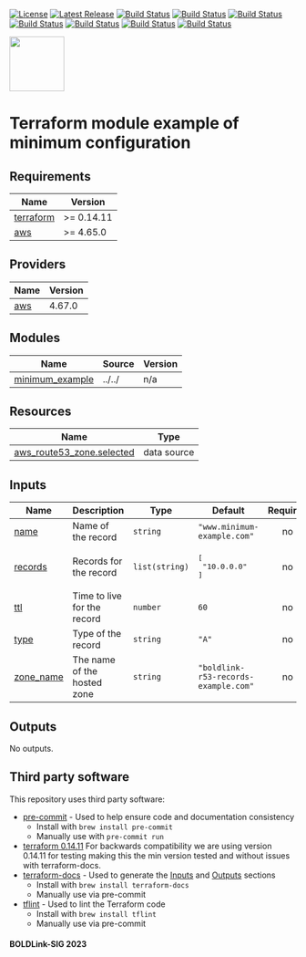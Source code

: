 [![License](https://img.shields.io/badge/License-Apache-blue.svg)](https://github.com/boldlink/terraform-module-template/blob/main/LICENSE)
[![Latest Release](https://img.shields.io/github/release/boldlink/terraform-module-template.svg)](https://github.com/boldlink/terraform-module-template/releases/latest)
[![Build Status](https://github.com/boldlink/terraform-module-template/actions/workflows/update.yaml/badge.svg)](https://github.com/boldlink/terraform-module-template/actions)
[![Build Status](https://github.com/boldlink/terraform-module-template/actions/workflows/release.yaml/badge.svg)](https://github.com/boldlink/terraform-module-template/actions)
[![Build Status](https://github.com/boldlink/terraform-module-template/actions/workflows/pre-commit.yaml/badge.svg)](https://github.com/boldlink/terraform-module-template/actions)
[![Build Status](https://github.com/boldlink/terraform-module-template/actions/workflows/pr-labeler.yaml/badge.svg)](https://github.com/boldlink/terraform-module-template/actions)
[![Build Status](https://github.com/boldlink/terraform-module-template/actions/workflows/module-examples-tests.yaml/badge.svg)](https://github.com/boldlink/terraform-module-template/actions)
[![Build Status](https://github.com/boldlink/terraform-module-template/actions/workflows/checkov.yaml/badge.svg)](https://github.com/boldlink/terraform-module-template/actions)
[![Build Status](https://github.com/boldlink/terraform-module-template/actions/workflows/auto-badge.yaml/badge.svg)](https://github.com/boldlink/terraform-module-template/actions)

[<img src="https://avatars.githubusercontent.com/u/25388280?s=200&v=4" width="96"/>](https://boldlink.io)

# Terraform module example of minimum configuration


<!-- BEGINNING OF PRE-COMMIT-TERRAFORM DOCS HOOK -->
## Requirements

| Name | Version |
|------|---------|
| <a name="requirement_terraform"></a> [terraform](#requirement\_terraform) | >= 0.14.11 |
| <a name="requirement_aws"></a> [aws](#requirement\_aws) | >= 4.65.0 |

## Providers

| Name | Version |
|------|---------|
| <a name="provider_aws"></a> [aws](#provider\_aws) | 4.67.0 |

## Modules

| Name | Source | Version |
|------|--------|---------|
| <a name="module_minimum_example"></a> [minimum\_example](#module\_minimum\_example) | ../../ | n/a |

## Resources

| Name | Type |
|------|------|
| [aws_route53_zone.selected](https://registry.terraform.io/providers/hashicorp/aws/latest/docs/data-sources/route53_zone) | data source |

## Inputs

| Name | Description | Type | Default | Required |
|------|-------------|------|---------|:--------:|
| <a name="input_name"></a> [name](#input\_name) | Name of the record | `string` | `"www.minimum-example.com"` | no |
| <a name="input_records"></a> [records](#input\_records) | Records for the record | `list(string)` | <pre>[<br>  "10.0.0.0"<br>]</pre> | no |
| <a name="input_ttl"></a> [ttl](#input\_ttl) | Time to live for the record | `number` | `60` | no |
| <a name="input_type"></a> [type](#input\_type) | Type of the record | `string` | `"A"` | no |
| <a name="input_zone_name"></a> [zone\_name](#input\_zone\_name) | The name of the hosted zone | `string` | `"boldlink-r53-records-example.com"` | no |

## Outputs

No outputs.
<!-- END OF PRE-COMMIT-TERRAFORM DOCS HOOK -->

## Third party software
This repository uses third party software:
* [pre-commit](https://pre-commit.com/) - Used to help ensure code and documentation consistency
  * Install with `brew install pre-commit`
  * Manually use with `pre-commit run`
* [terraform 0.14.11](https://releases.hashicorp.com/terraform/0.14.11/) For backwards compatibility we are using version 0.14.11 for testing making this the min version tested and without issues with terraform-docs.
* [terraform-docs](https://github.com/segmentio/terraform-docs) - Used to generate the [Inputs](#Inputs) and [Outputs](#Outputs) sections
  * Install with `brew install terraform-docs`
  * Manually use via pre-commit
* [tflint](https://github.com/terraform-linters/tflint) - Used to lint the Terraform code
  * Install with `brew install tflint`
  * Manually use via pre-commit

#### BOLDLink-SIG 2023
